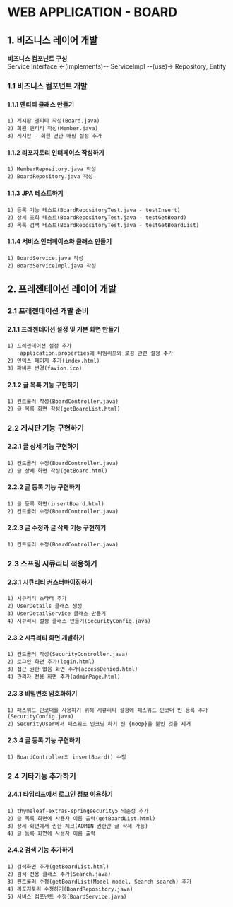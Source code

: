 # WEB APPLICATION - BOARD  
## 1. 비즈니스 레이어 개발
<b>비즈니스 컴포넌트 구성</b>  
Service Interface <-(implements)-- ServiceImpl --(use)-> Repository, Entity
### 1.1 비즈니스 컴포넌트 개발
#### 1.1.1 엔티티 클래스 만들기
    1) 게시판 엔티티 작성(Board.java)
    2) 회원 엔티티 작성(Member.java)
    3) 게시판 - 회원 견관 매핑 설정 추가
#### 1.1.2 리포지토리 인터페이스 작성하기
    1) MemberRepository.java 작성  
    2) BoardRepository.java 작성
#### 1.1.3 JPA 테스트하기
    1) 등록 기능 테스트(BoardRepositoryTest.java - testInsert)
    2) 상세 조회 테스트(BoardRepositoryTest.java - testGetBoard)
    3) 목록 검색 테스트(BoardRepositoryTest.java - testGetBoardList)
#### 1.1.4 서비스 인터페이스와 클래스 만들기
    1) BoardService.java 작성
    2) BoardServiceImpl.java 작성

## 2. 프레젠테이션 레이어 개발
### 2.1 프레젠테이션 개발 준비
#### 2.1.1 프레젠테이션 설정 및 기본 화면 만들기
    1) 프레젠테이션 설정 추가
        application.properties에 타임리프와 로깅 관련 설정 추가
    2) 인덱스 페이지 추가(index.html)
    3) 파비콘 변경(favion.ico)
#### 2.1.2 글 목록 기능 구현하기
    1) 컨트롤러 작성(BoardController.java)
    2) 글 목록 화면 작성(getBoardList.html)

### 2.2 게시판 기능 구현하기
#### 2.2.1 글 상세 기능 구현하기
    1) 컨트롤러 수정(BoardController.java)
    2) 글 상세 화면 작성(getBoard.html)
#### 2.2.2 글 등록 기능 구현하기
    1) 글 등록 화면(insertBoard.html)
    2) 컨트롤러 수정(BoardController.java)
#### 2.2.3 글 수정과 글 삭제 기능 구현하기
    1) 컨트롤러 수정(BoardController.java)

### 2.3 스프링 시큐리티 적용하기
#### 2.3.1 시큐리티 커스터마이징하기
    1) 시큐리티 스타터 추가
    2) UserDetails 클래스 생성
    3) UserDetailService 클래스 만들기
    4) 시큐리티 설정 클래스 만들기(SecurityConfig.java)
#### 2.3.2 시큐리티 화면 개발하기
    1) 컨트롤러 작성(SecurityController.java)
    2) 로그인 화면 추가(login.html)
    3) 접근 권한 없음 화면 추가(accessDenied.html)
    4) 관리자 전용 화면 추가(adminPage.html)
#### 2.3.3 비밀번호 암호화하기
    1) 패스워드 인코더를 사용하기 위해 시큐리티 설정에 패스워드 인코더 빈 등록 추가(SecurityConfig.java)
    2) SecurityUser에서 패스워드 인코딩 하기 전 {noop}을 붙인 것을 제거
#### 2.3.4 글 등록 기능 구현하기
    1) BoardController의 insertBoard() 수정

### 2.4 기타기능 추가하기
#### 2.4.1 타임리프에서 로그인 정보 이용하기
    1) thymeleaf-extras-springsecurity5 의존성 추가
    2) 글 목록 화면에 사용자 이름 출력(getBoardList.html)
    3) 상세 화면에서 권한 체크(ADMIN 권한만 글 삭제 가능)
    4) 글 등록 화면에 사용자 이름 출력
#### 2.4.2 검색 기능 추가하기
    1) 검색화면 추가(getBoardList.html)
    2) 검색 전용 클래스 추가(Search.java)
    3) 컨트롤러 수정(getBoardList(Model model, Search search) 추가
    4) 리포지토리 수정하기(BoardRepository.java)
    5) 서비스 컴포넌트 수정(BoardService.java)